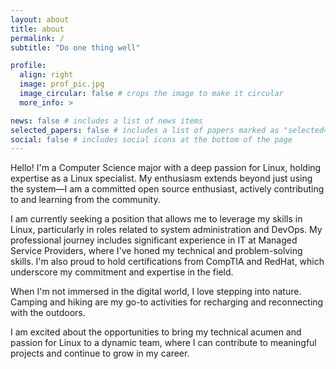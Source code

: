 ```yaml
---
layout: about
title: about
permalink: /
subtitle: "Do one thing well"

profile:
  align: right
  image: prof_pic.jpg
  image_circular: false # crops the image to make it circular
  more_info: >

news: false # includes a list of news items
selected_papers: false # includes a list of papers marked as "selected={true}"
social: false # includes social icons at the bottom of the page
---
```


Hello! I'm a Computer Science major with a deep passion for Linux, holding expertise as a Linux specialist. My enthusiasm extends beyond just using the system—I am a committed open source enthusiast, actively contributing to and learning from the community.

I am currently seeking a position that allows me to leverage my skills in Linux, particularly in roles related to system administration and DevOps. My professional journey includes significant experience in IT at Managed Service Providers, where I've honed my technical and problem-solving skills. I'm also proud to hold certifications from CompTIA and RedHat, which underscore my commitment and expertise in the field.

When I'm not immersed in the digital world, I love stepping into nature. Camping and hiking are my go-to activities for recharging and reconnecting with the outdoors.

I am excited about the opportunities to bring my technical acumen and passion for Linux to a dynamic team, where I can contribute to meaningful projects and continue to grow in my career.
